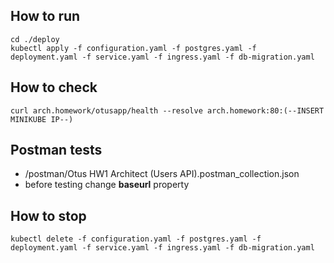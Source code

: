 ## How to run
    
    cd ./deploy
    kubectl apply -f configuration.yaml -f postgres.yaml -f deployment.yaml -f service.yaml -f ingress.yaml -f db-migration.yaml

## How to check

    curl arch.homework/otusapp/health --resolve arch.homework:80:(--INSERT MINIKUBE IP--)

## Postman tests

- /postman/Otus HW1 Architect (Users API).postman_collection.json
- before testing change **baseurl** property    

## How to stop

    kubectl delete -f configuration.yaml -f postgres.yaml -f deployment.yaml -f service.yaml -f ingress.yaml -f db-migration.yaml

